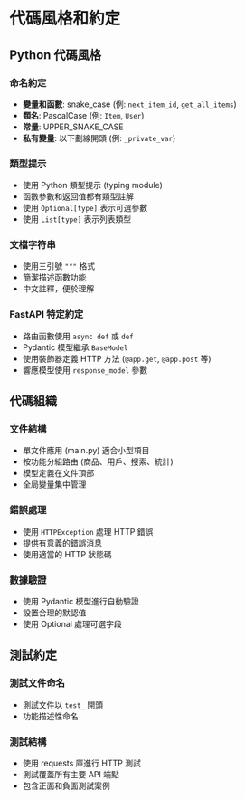 # 代碼風格和約定

## Python 代碼風格

### 命名約定
- **變量和函數**: snake_case (例: `next_item_id`, `get_all_items`)
- **類名**: PascalCase (例: `Item`, `User`)
- **常量**: UPPER_SNAKE_CASE
- **私有變量**: 以下劃線開頭 (例: `_private_var`)

### 類型提示
- 使用 Python 類型提示 (typing module)
- 函數參數和返回值都有類型註解
- 使用 `Optional[type]` 表示可選參數
- 使用 `List[type]` 表示列表類型

### 文檔字符串
- 使用三引號 `"""` 格式
- 簡潔描述函數功能
- 中文註釋，便於理解

### FastAPI 特定約定
- 路由函數使用 `async def` 或 `def`
- Pydantic 模型繼承 `BaseModel`
- 使用裝飾器定義 HTTP 方法 (`@app.get`, `@app.post` 等)
- 響應模型使用 `response_model` 參數

## 代碼組織

### 文件結構
- 單文件應用 (main.py) 適合小型項目
- 按功能分組路由 (商品、用戶、搜索、統計)
- 模型定義在文件頂部
- 全局變量集中管理

### 錯誤處理
- 使用 `HTTPException` 處理 HTTP 錯誤
- 提供有意義的錯誤消息
- 使用適當的 HTTP 狀態碼

### 數據驗證
- 使用 Pydantic 模型進行自動驗證
- 設置合理的默認值
- 使用 Optional 處理可選字段

## 測試約定

### 測試文件命名
- 測試文件以 `test_` 開頭
- 功能描述性命名

### 測試結構
- 使用 requests 庫進行 HTTP 測試
- 測試覆蓋所有主要 API 端點
- 包含正面和負面測試案例